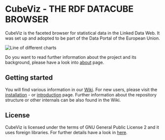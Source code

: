# CubeViz - THE RDF DATACUBE BROWSER 

CubeViz is the faceted browser for statistical data in the Linked Data Web. It was set up and 
adopted to be part of the Data Portal of the European Union. 

![Line of different charts](https://raw.github.com/wiki/AKSW/cubeviz.ontowiki/images/differentCharts.png)

Do you want to read further information about the project and its background, please have a look into 
[about](https://github.com/AKSW/cubeviz.ontowiki/wiki/About-the-project) page.

## Getting started

You will find various information in our [Wiki](https://github.com/AKSW/cubeviz.ontowiki/wiki/Home).
For new users, please visit the [installation](https://github.com/AKSW/cubeviz.ontowiki/wiki/Installation-and-setup-main) - 
or [introduction](https://github.com/AKSW/cubeviz.ontowiki/wiki/Introductions-for-first-steps) page. 
Further information about the repository structure or other internals can be also found in the Wiki.

## License

CubeViz is licensed under the terms of GNU General Public License 2 and it uses foreign libraries. 
For further details have a look in [here](https://github.com/AKSW/cubeviz.ontowiki/blob/develop/LICENSE.md).
